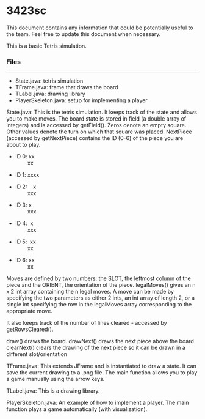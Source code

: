 # 3423sc

This document contains any information that could be potentially useful to the team. 
Feel free to update this document when necessary.

This is a basic Tetris simulation.

### Files
***
* State.java: tetris simulation
* TFrame.java: frame that draws the board
* TLabel.java: drawing library
* PlayerSkeleton.java: setup for implementing a player
	
State.java:
This is the tetris simulation.  It keeps track of the state and allows you to 
make moves.  The board state is stored in field (a double array of integers) and
is accessed by getField().  Zeros denote an empty square.  Other values denote
the turn on which that square was placed.  NextPiece (accessed by getNextPiece)
contains the ID (0-6) of the piece you are about to play.

* ID 0: xx  
  &nbsp;&nbsp;&nbsp;&nbsp;&nbsp;&nbsp;&nbsp;&nbsp;xx


* ID 1: xxxx

* ID 2: &nbsp;&nbsp;&nbsp;x  
  &nbsp;&nbsp;&nbsp;&nbsp;&nbsp;&nbsp;&nbsp;&nbsp;xxx

* ID 3: x  
  &nbsp;&nbsp;&nbsp;&nbsp;&nbsp;&nbsp;&nbsp;&nbsp;xxx

* ID 4: &nbsp;x  
  &nbsp;&nbsp;&nbsp;&nbsp;&nbsp;&nbsp;&nbsp;&nbsp;xxx

* ID 5: &nbsp;xx  
  &nbsp;&nbsp;&nbsp;&nbsp;&nbsp;&nbsp;&nbsp;&nbsp;xx

* ID 6: xx  
  &nbsp;&nbsp;&nbsp;&nbsp;&nbsp;&nbsp;&nbsp;&nbsp;xx

Moves are defined by two numbers: the SLOT, the leftmost column of the piece and
the ORIENT, the orientation of the piece.  legalMoves() gives an n x 2 int array
containing the n legal moves.  A move can be made by specifying the two
parameters as either 2 ints, an int array of length 2, or a single int
specifying the row in the legalMoves array corresponding to the appropriate move.

It also keeps track of the number of lines cleared - accessed by getRowsCleared().

draw() draws the board.
drawNext() draws the next piece above the board
clearNext() clears the drawing of the next piece so it can be drawn in a different
	slot/orientation

TFrame.java:
This extends JFrame and is instantiated to draw a state.
It can save the current drawing to a .png file.
The main function allows you to play a game manually using the arrow keys.

TLabel.java:
This is a drawing library.

PlayerSkeleton.java:
An example of how to implement a player.
The main function plays a game automatically (with visualization).
